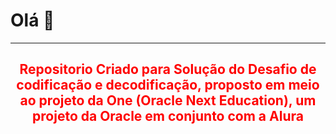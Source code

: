 <h1> Olá 👋 </h1>
<hr>
<h2 style="text-align: center; color: red">Repositorio Criado para Solução do Desafio de codificação e decodificação, proposto em meio ao projeto 
da One (Oracle Next Education), um projeto da Oracle em conjunto com a Alura </h2>
